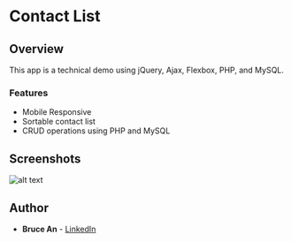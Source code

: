# Contact List

## Overview

This app is a technical demo using jQuery, Ajax, Flexbox, PHP, and MySQL. 

### Features

* Mobile Responsive
* Sortable contact list
* CRUD operations using PHP and MySQL

## Screenshots
![alt text](https://github.com/brucean52/contact_list/blob/master/assets/screenshots/screenshot_1.png "Screenshot 1")

## Author

* **Bruce An** - [LinkedIn](https://www.linkedin.com/in/bruce-lok-an-b8528732/)